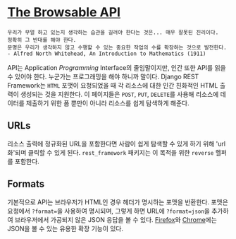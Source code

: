 # [The Browsable API](https://www.django-rest-framework.org/topics/browsable-api/)
```
우리가 무얼 하고 있는지 생각하는 습관을 길러야 한다는 것은... 매우 잘못된 진리이다.
정확히 그 반대를 해야 한다.
문명은 우리가 생각하지 않고 수행할 수 있는 중요한 작업의 수를 확장하는 것으로 발전한다.
- Alfred North Whitehead, An Introduction to Mathematics (1911)
```

API는 Application *Programming* Interface의 줄임말이지만, 인간 또한 API를 읽을 수 있어야 한다. 누군가는 프로그래밍을 해야 하니까 말이다. Django REST Framework는 `HTML` 포맷이 요청되었을 때 각 리소스에 대한 인간 친화적인 HTML 출력이 생성되는 것을 지원한다. 이 페이지들은 `POST`, `PUT`, `DELETE`를 사용해 리소스에 데이터를 제출하기 위한 폼 뿐만이 아니라 리소스를 쉽게 탐색하게 해준다.

## URLs
리소스 출력에 정규화된 URL을 포함한다면 사람이 쉽게 탐색할 수 있게 하기 위해 'url화'되며 클릭할 수 있게 된다. `rest_framework` 패키지는 이 목적을 위한 `reverse` 헬퍼를 포함한다.

## Formats
기본적으로 API는 브라우저가 HTML인 경우 헤더가 명시하는 포맷을 반환한다. 포맷은 요청에서 `?format=`을 사용하여 명시되며, 그렇게 하면 URL에 `?format=json`을 추가하여 브라우저에서 가공되지 않은 JSON 응답을 볼 수 있다. [Firefox](https://addons.mozilla.org/en-US/firefox/addon/jsonview/)와 [Chrome](https://chrome.google.com/webstore/detail/chklaanhfefbnpoihckbnefhakgolnmc)에는 JSON을 볼 수 있는 유용한 확장 기능이 있다.